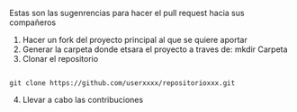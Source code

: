 Estas son las sugenrencias para hacer el pull request hacia sus compañeros

1. Hacer un fork del proyecto principal al que se quiere aportar 
2. Generar la carpeta donde etsara el proyecto a traves de:
mkdir Carpeta  
3. Clonar el repositorio 

```github

git clone https://github.com/userxxxx/repositorioxxx.git

```
4. Llevar a cabo las contribuciones 

